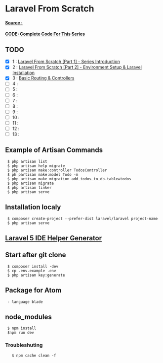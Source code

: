 # Laravel From Scratch
#### [Source :](https://www.youtube.com/watch?v=H3uRXvwXz1o)
#### [CODE: Complete Code For This Series](https://github.com/bradtraversy/lsapp)
## TODO
- [x]  1 : [Laravel From Scratch [Part 1] - Series Introduction](https://www.youtube.com/watch?v=EU7PRmCpx-0&list=PLillGF-RfqbYhQsN5WMXy6VsDMKGadrJ-)
- [x]  2 : [Laravel From Scratch [Part 2] - Environment Setup & Laravel Installation](https://www.youtube.com/watch?v=H3uRXvwXz1o&list=PLillGF-RfqbYhQsN5WMXy6VsDMKGadrJ-&index=2)
- [x]  3 : [Basic Routing & Controllers](https://www.youtube.com/watch?v=sLFNVXY0APk&list=PLillGF-RfqbYhQsN5WMXy6VsDMKGadrJ-&index=3)
- [ ]  4 :
- [ ]  5 :
- [ ]  6 :
- [ ]  7 :
- [ ]  8 :
- [ ]  9 :
- [ ] 10 :
- [ ] 11 :
- [ ] 12 : 
- [ ] 13 :

## Example of Artisan Commands
     $ php artisan list
     $ php artisan help migrate
     $ php artisan make:controller TodosController
     $ ph partisan make:model Todo -m
     $ php artisan make migration add_todos_to_db-table=todos
     $ php artisan migrate
     $ php artisan tinker
     $ php artisan serve

## Installation localy
     $ composer create-project --prefer-dist laravel/laravel project-name
     $ php artisan serve
## [Laravel 5 IDE Helper Generator](https://github.com/barryvdh/laravel-ide-helper)

## Start after git clone
     $ composer install -dev
     $ cp .env.example .env
     $ php artisan key:generate

## Package for Atom
     - language blade
## node_modules
     $ npm install
     $npm run dev
### Troubleshuting
       $ npm cache clean -f
